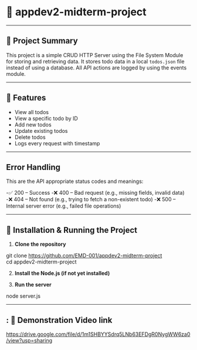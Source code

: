 # 📁 appdev2-midterm-project

---

## 📌 Project Summary

This project is a simple CRUD HTTP Server using the File System Module for storing and retrieving data. It stores todo data in a local `todos.json` file instead of using a database. All API actions are logged by using the events module. 

---

## 🚀 Features

- View all todos 
- View a specific todo by ID
- Add new todos
- Update existing todos
- Delete todos
- Logs every request with timestamp

---

## Error Handling

This are the API appropriate status codes and meanings:

-✅ 200 – Success
-❌ 400 – Bad request (e.g., missing fields, invalid data)
-❌ 404 – Not found (e.g., trying to fetch a non-existent todo)
-❌ 500 – Internal server error (e.g., failed file operations)

---

## 🔧 Installation & Running the Project

1. **Clone the repository**  

git clone https://github.com/EMD-001/appdev2-midterm-project 	
cd appdev2-midterm-project

2. **Install the Node.js (if not yet installed)**

3. **Run the server**

node server.js

---

## : 🎥 Demonstration Video link 

https://drive.google.com/file/d/1m1SHBYYSdrq5LNb63EFDgR0NygWW6za0/view?usp=sharing
